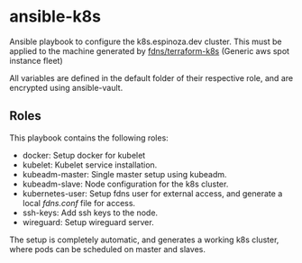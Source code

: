 # ansible-k8s
Ansible playbook to configure the k8s.espinoza.dev cluster. This must be applied to the machine generated by [fdns/terraform-k8s](https://github.com/fdns/terraform-k8s) (Generic aws spot instance fleet)

All variables are defined in the default folder of their respective role, and are encrypted using ansible-vault.

## Roles
This playbook contains the following roles:
- docker: Setup docker for kubelet
- kubelet: Kubelet service installation.
- kubeadm-master: Single master setup using kubeadm.
- kubeadm-slave: Node configuration for the k8s cluster.
- kubernetes-user: Setup fdns user for external access, and generate a local *fdns.conf* file for access.
- ssh-keys: Add ssh keys to the node.
- wireguard: Setup wireguard server.

The setup is completely automatic, and generates a working k8s cluster, where pods can be scheduled on master and slaves.
